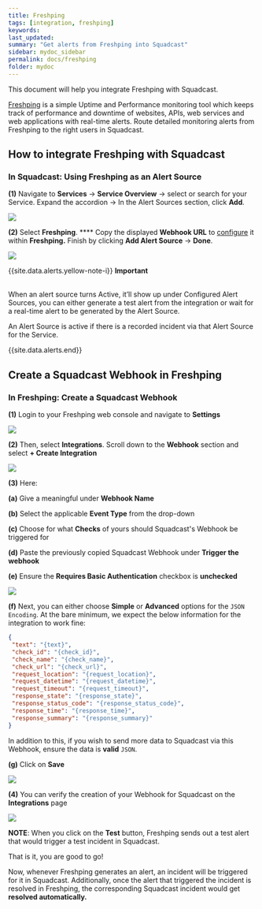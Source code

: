 ```yaml
---
title: Freshping
tags: [integration, freshping]
keywords: 
last_updated: 
summary: "Get alerts from Freshping into Squadcast"
sidebar: mydoc_sidebar
permalink: docs/freshping
folder: mydoc
---
```


This document will help you integrate Freshping with Squadcast.

[Freshping](https://www.freshworks.com/website-monitoring/) is a simple Uptime and Performance monitoring tool which keeps track of performance and downtime of websites, APIs, web services and web applications with real-time alerts.
Route detailed monitoring alerts from Freshping to the right users in Squadcast.

## How to integrate Freshping with Squadcast

### In Squadcast: Using Freshping as an Alert Source

**(1)** Navigate to **Services** -> **Service Overview** -> select or search for your Service. Expand the accordion -> In the Alert Sources section, click **Add**.

![](<images/Alert_Sources.png>)

**(2)** Select **Freshping**. **** Copy the displayed **Webhook URL** to [configure](freshping#create-a-squadcast-webhook-in-freshping) it within **Freshping.** Finish by clicking **Add Alert Source** -> **Done**.

![](<images/Freshping.png>)

{{site.data.alerts.yellow-note-i}}
<b>Important</b><br/><br/>
<p>When an alert source turns Active, it’ll show up under Configured Alert Sources, you can either generate a test alert from the integration or wait for a real-time alert to be generated by the Alert Source.</p>
<p>An Alert Source is active if there is a recorded incident via that Alert Source for the Service.</p>
{{site.data.alerts.end}}

## Create a Squadcast Webhook in Freshping

### In Freshping: Create a Squadcast Webhook

**(1)** Login to your Freshping web console and navigate to **Settings** 

![](images/freshping_2.png)

**(2)** Then, select **Integrations**. Scroll down to the **Webhook** section and select **+ Create Integration**

![](images/freshping_3.png)

**(3)** Here:

**(a)** Give a meaningful under **Webhook Name**

**(b)** Select the applicable **Event Type** from the drop-down

**(c)** Choose for what **Checks** of yours should Squadcast's Webhook be triggered for

**(d)** Paste the previously copied Squadcast Webhook under **Trigger the webhook**

**(e)** Ensure the **Requires Basic Authentication** checkbox is **unchecked**

![](images/freshping_4.png)

**(f)** Next, you can either choose **Simple** or **Advanced** options for the `JSON Encoding`. At the bare minimum, we expect the below information for the integration to work fine:

 ```json
{
  "text": "{text}",
  "check_id": "{check_id}",
  "check_name": "{check_name}",
  "check_url": "{check_url}",
  "request_location": "{request_location}",
  "request_datetime": "{request_datetime}",
  "request_timeout": "{request_timeout}",
  "response_state": "{response_state}",
  "response_status_code": "{response_status_code}",
  "response_time": "{response_time}",
  "response_summary": "{response_summary}"
}
 ```

 In addition to this, if you wish to send more data to Squadcast via this Webhook, ensure the data is **valid** `JSON`.

 **(g)** Click on **Save**

 ![](images/freshping_5.png)

**(4)** You can verify the creation of your Webhook for Squadcast on the **Integrations** page

![](images/freshping_6.png)

**NOTE**: When you click on the **Test** button, Freshping sends out a test alert that would trigger a test incident in Squadcast.

That is it, you are good to go! 

Now, whenever Freshping generates an alert, an incident will be triggered for it in Squadcast. Additionally, once the alert that triggered the incident is resolved in Freshping, the corresponding Squadcast incident would get **resolved automatically.**